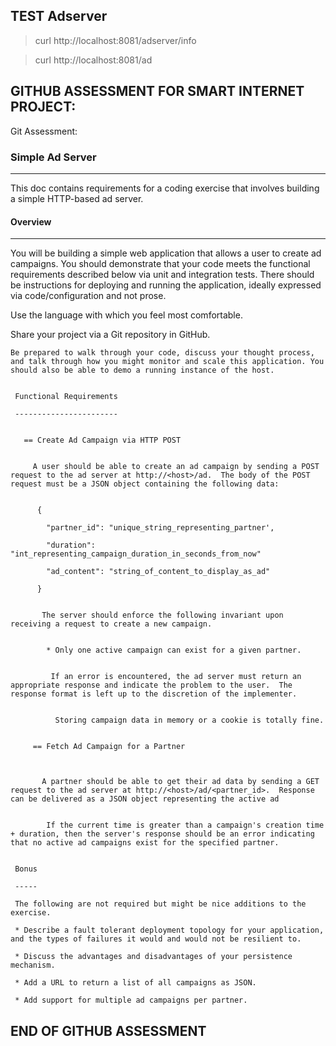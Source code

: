 

## TEST Adserver

>curl http://localhost:8081/adserver/info


>curl http://localhost:8081/ad


## GITHUB ASSESSMENT FOR SMART INTERNET PROJECT:

Git Assessment:

### Simple Ad Server

-------------------------------------

This doc contains requirements for a coding exercise that involves building a simple HTTP-based ad server.

 

#### Overview

--------

You will be building a simple web application that allows a user to create ad campaigns. You should demonstrate that your code meets the functional requirements described below via unit and integration tests. There should be instructions for deploying and running the application, ideally expressed via code/configuration and not prose.

  

  Use the language with which you feel most comfortable.

   

   Share your project via a Git repository in GitHub.

    

    Be prepared to walk through your code, discuss your thought process, and talk through how you might monitor and scale this application. You should also be able to demo a running instance of the host.


     Functional Requirements

     -----------------------


       == Create Ad Campaign via HTTP POST


         A user should be able to create an ad campaign by sending a POST request to the ad server at http://<host>/ad.  The body of the POST request must be a JSON object containing the following data:


          {

            "partner_id": "unique_string_representing_partner',

            "duration": "int_representing_campaign_duration_in_seconds_from_now"

            "ad_content": "string_of_content_to_display_as_ad"

          }
           

           The server should enforce the following invariant upon receiving a request to create a new campaign.
            

            * Only one active campaign can exist for a given partner.


             If an error is encountered, the ad server must return an appropriate response and indicate the problem to the user.  The response format is left up to the discretion of the implementer.
              

              Storing campaign data in memory or a cookie is totally fine.
                 

         == Fetch Ad Campaign for a Partner

          

           A partner should be able to get their ad data by sending a GET request to the ad server at http://<host>/ad/<partner_id>.  Response can be delivered as a JSON object representing the active ad
            

            If the current time is greater than a campaign's creation time + duration, then the server's response should be an error indicating that no active ad campaigns exist for the specified partner.
             

     Bonus

     -----

     The following are not required but might be nice additions to the exercise.

     * Describe a fault tolerant deployment topology for your application, and the types of failures it would and would not be resilient to.

     * Discuss the advantages and disadvantages of your persistence mechanism.

     * Add a URL to return a list of all campaigns as JSON.

     * Add support for multiple ad campaigns per partner.

## END OF GITHUB ASSESSMENT
